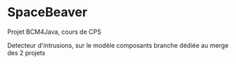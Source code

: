 # SpaceBeaver
Projet BCM4Java, cours de CPS

Detecteur d'intrusions, sur le modèle composants
branche dédiée au merge des 2 projets
